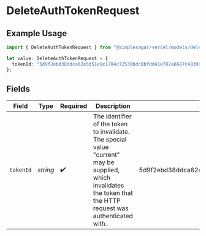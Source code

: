 # DeleteAuthTokenRequest

## Example Usage

```typescript
import { DeleteAuthTokenRequest } from "@simplesagar/vercel/models/deleteauthtokenop.js";

let value: DeleteAuthTokenRequest = {
  tokenId: "5d9f2ebd38ddca62e5d51e9c1704c72530bdc8bfdd41e782a6687c48399e8391",
};
```

## Fields

| Field                                                                                                                                                               | Type                                                                                                                                                                | Required                                                                                                                                                            | Description                                                                                                                                                         | Example                                                                                                                                                             |
| ------------------------------------------------------------------------------------------------------------------------------------------------------------------- | ------------------------------------------------------------------------------------------------------------------------------------------------------------------- | ------------------------------------------------------------------------------------------------------------------------------------------------------------------- | ------------------------------------------------------------------------------------------------------------------------------------------------------------------- | ------------------------------------------------------------------------------------------------------------------------------------------------------------------- |
| `tokenId`                                                                                                                                                           | *string*                                                                                                                                                            | :heavy_check_mark:                                                                                                                                                  | The identifier of the token to invalidate. The special value \"current\" may be supplied, which invalidates the token that the HTTP request was authenticated with. | 5d9f2ebd38ddca62e5d51e9c1704c72530bdc8bfdd41e782a6687c48399e8391                                                                                                    |